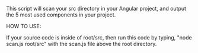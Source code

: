 This script will scan your src directory in your Angular project, and output the 5 most used components in your project.

HOW TO USE:

If your source code is inside of root/src, then run this code by typing, "node scan.js root/src" with the scan.js file above the root directory.

